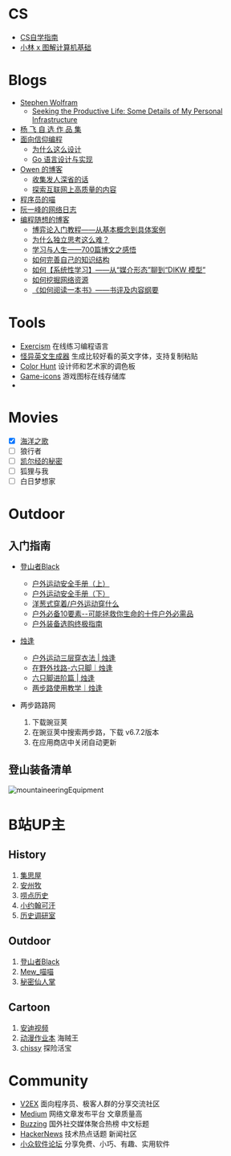 # CS
- [CS自学指南](https://csdiy.wiki/CS%E5%AD%A6%E4%B9%A0%E8%A7%84%E5%88%92/)
- [小林 x 图解计算机基础](https://xiaolincoding.com/)

# Blogs
- [Stephen Wolfram](https://www.stephenwolfram.com/)
	- [Seeking the Productive Life: Some Details of My Personal Infrastructure](https://writings.stephenwolfram.com/2019/02/seeking-the-productive-life-some-details-of-my-personal-infrastructure/)
- [杨 飞 自 选 作 品 集](http://www.999kg.com/)
- [面向信仰编程](https://draveness.me/)
	- [为什么这么设计](https://draveness.me/whys-the-design/)
	- [Go 语言设计与实现](https://draveness.me/golang/)
- [Owen 的博客](https://www.owenyoung.com/)
	- [收集发人深省的话](https://www.owenyoung.com/quotes/)
	- [探索互联网上高质量的内容](https://www.owenyoung.com/sources/)
- [程序员的喵](https://catcoding.me/)
- [阮一峰的网络日志](https://www.ruanyifeng.com/blog/)
- [编程随想的博客](https://program-think.blogspot.com/)
	- [博弈论入门教程——从基本概念到具体案例](https://program-think.blogspot.com/2020/11/Game-Theory.html)
	- [为什么独立思考这么难？](https://program-think.blogspot.com/2019/03/Why-Thinking-Hard-So-Hard.html)
	- [学习与人生——700篇博文之感悟](https://program-think.blogspot.com/2020/12/Study-and-Life.html)
	- [如何完善自己的知识结构](https://program-think.blogspot.com/2013/09/knowledge-structure.html)
	- [如何【系统性学习】——从“媒介形态”聊到“DIKW 模型”](https://program-think.blogspot.com/2019/10/Systematic-Learning.html)
	- [如何挖掘网络资源](https://program-think.blogspot.com/2013/03/internet-resource-discovery-0.html)
	- [《如何阅读一本书》——书评及内容纲要](https://program-think.blogspot.com/2013/04/how-to-read-book.html) 
# Tools
- [Exercism](https://exercism.org/tracks) 在线练习编程语言
- [怪异英文生成器](https://www.dute.org/weird-fonts) 生成比较好看的英文字体，支持复制粘贴
- [Color Hunt](https://colorhunt.co/) 设计师和艺术家的调色板
- [Game-icons](https://game-icons.net/) 游戏图标在线存储库
- 
# Movies
+ [x] [海洋之歌](http://www.wsscsc.com/play/26699-1-1.html)
+ [ ] 狼行者
+ [ ] [凯尔经的秘密](https://www.youtube.com/watch?v=oe_JogMlDDw&t=2517s)
+ [ ] 狐狸与我
+ [ ] 白日梦想家
# Outdoor
## 入门指南
- [登山者Black](https://space.bilibili.com/5682935)
	- [户外运动安全手册（上）](https://www.bilibili.com/video/BV1qe411x7gc/?spm_id_from=333.999.0.0&vd_source=ae16ff6478eb15c1b87880540263910b)
	- [户外运动安全手册（下）](https://www.bilibili.com/video/BV1rf4y1U7FZ/?spm_id_from=333.337.search-card.all.click&vd_source=ae16ff6478eb15c1b87880540263910b)
	- [洋葱式穿着/户外运动穿什么](https://www.bilibili.com/video/BV1xE411j77f/?spm_id_from=333.999.0.0&vd_source=ae16ff6478eb15c1b87880540263910b)
	- [户外必备10要素--可能拯救你生命的十件户外必需品](https://www.bilibili.com/video/BV14U4y1577f/?spm_id_from=333.999.0.0&vd_source=ae16ff6478eb15c1b87880540263910b)
	- [户外装备选购终极指南](https://www.bilibili.com/video/BV18z411h7Wq/?vd_source=ae16ff6478eb15c1b87880540263910b)

- [烛逢](https://space.bilibili.com/604006215)
	- [户外运动三层穿衣法 | 烛逢](https://www.bilibili.com/video/BV1CQ4y1v7qo/?spm_id_from=333.788&vd_source=ae16ff6478eb15c1b87880540263910b)
	- [在野外找路-六只脚｜烛逢](https://www.bilibili.com/video/BV1Tr4y1C7XT/?spm_id_from=333.788&vd_source=ae16ff6478eb15c1b87880540263910b)
	- [六只脚进阶篇 | 烛逢](https://www.bilibili.com/video/BV1af4y1T7dK/?spm_id_from=333.788&vd_source=ae16ff6478eb15c1b87880540263910b)
	- [两步路使用教学｜烛逢](https://www.bilibili.com/video/BV1Mi4y117Zc/?spm_id_from=333.999.0.0&vd_source=ae16ff6478eb15c1b87880540263910b)

- 两步路路网
	1. 下载豌豆荚
	2. 在豌豆荚中搜索两步路，下载 v6.7.2版本
	3. 在应用商店中关闭自动更新

## 登山装备清单
![mountaineeringEquipment](https://bu.dusays.com/2022/10/30/635e1c4fb1e10.png)
# B站UP主
## History 
1. [集思屋](https://space.bilibili.com/1103935173?spm_id_from=333.337.0.0)
2. [安州牧](https://space.bilibili.com/7481602?spm_id_from=333.337.0.0)
3. [唠点历史](https://space.bilibili.com/10698584?spm_id_from=333.337.0.0)
4. [小约翰可汗](https://space.bilibili.com/23947287/?spm_id_from=333.999.0.0)
5. [历史调研室](https://space.bilibili.com/519872016/?spm_id_from=333.999.0.0)
## Outdoor 
1. [登山者Black](https://space.bilibili.com/5682935)
2. [Mew_喵喵](https://space.bilibili.com/480567097/?spm_id_from=333.999.0.0)
3. [秘密仙人掌](https://space.bilibili.com/441981477/?spm_id_from=333.999.0.0)
## Cartoon
1. [安迪视频](https://space.bilibili.com/357261525?spm_id_from=333.337.0.0)
2. [动漫作业本](https://space.bilibili.com/488779255?spm_id_from=333.337.search-card.all.click) 海贼王
3. [chissy](https://space.bilibili.com/19258940/?spm_id_from=333.999.0.0) 探险活宝
# Community
- [V2EX](https://www.v2ex.com/) 面向程序员、极客人群的分享交流社区
- [Medium](https://medium.com/) 网络文章发布平台 文章质量高
- [Buzzing](https://www.buzzing.cc/) 国外社交媒体聚合热榜 中文标题 
- [HackerNews](https://news.ycombinator.com/) 技术热点话题 新闻社区
- [小众软件论坛](https://meta.appinn.net/) 分享免费、小巧、有趣、实用软件

